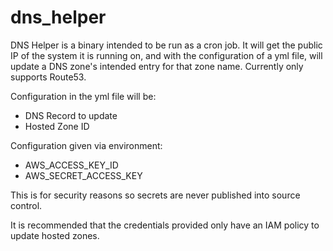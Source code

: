# dns_helper
DNS Helper is a binary intended to be run as a cron job.  It will get the public IP of the system it is running on, and with the configuration of a yml file, will update a DNS zone's intended entry for that zone name.  Currently only supports Route53.


Configuration in the yml file will be:

* DNS Record to update
* Hosted Zone ID

Configuration given via environment:

* AWS_ACCESS_KEY_ID
* AWS_SECRET_ACCESS_KEY


This is for security reasons so secrets are never published into source control.


It is recommended that the credentials provided only have an IAM policy to update hosted zones.